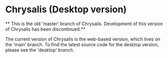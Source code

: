 # Chrysalis (Desktop version)

** This is the old 'master' branch of Chrysalis. Development of this version of Chrysalis has been discontinued.**

The current version of Chrysalis is the web-based version, which lives on the 'main' branch. To find the latest source code for the desktop version, please see the 'desktop' branch.
